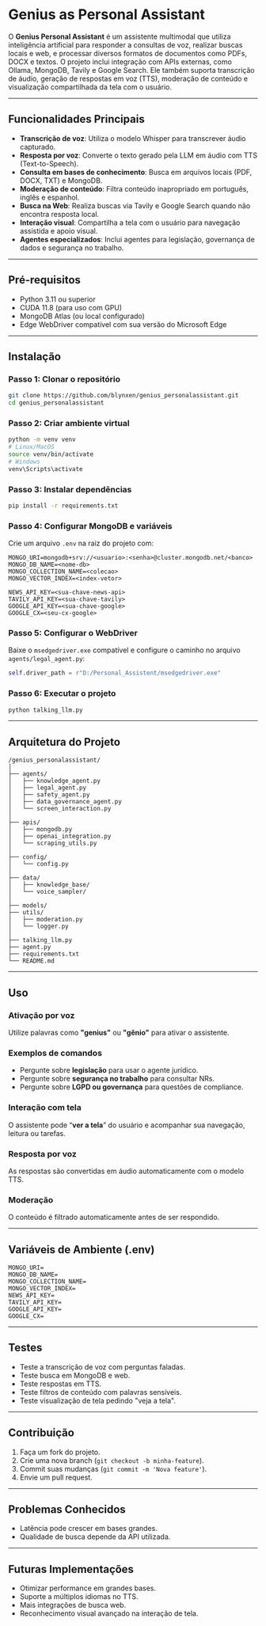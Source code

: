 
# Genius as Personal Assistant

O **Genius Personal Assistant** é um assistente multimodal que utiliza inteligência artificial para responder a consultas de voz, realizar buscas locais e web, e processar diversos formatos de documentos como PDFs, DOCX e textos. O projeto inclui integração com APIs externas, como Ollama, MongoDB, Tavily e Google Search. Ele também suporta transcrição de áudio, geração de respostas em voz (TTS), moderação de conteúdo e visualização compartilhada da tela com o usuário.

---

## Funcionalidades Principais

- **Transcrição de voz**: Utiliza o modelo Whisper para transcrever áudio capturado.
- **Resposta por voz**: Converte o texto gerado pela LLM em áudio com TTS (Text-to-Speech).
- **Consulta em bases de conhecimento**: Busca em arquivos locais (PDF, DOCX, TXT) e MongoDB.
- **Moderação de conteúdo**: Filtra conteúdo inapropriado em português, inglês e espanhol.
- **Busca na Web**: Realiza buscas via Tavily e Google Search quando não encontra resposta local.
- **Interação visual**: Compartilha a tela com o usuário para navegação assistida e apoio visual.
- **Agentes especializados**: Inclui agentes para legislação, governança de dados e segurança no trabalho.

---

## Pré-requisitos

- Python 3.11 ou superior  
- CUDA 11.8 (para uso com GPU)  
- MongoDB Atlas (ou local configurado)  
- Edge WebDriver compatível com sua versão do Microsoft Edge  

---

## Instalação

### Passo 1: Clonar o repositório
```bash
git clone https://github.com/blynxen/genius_personalassistant.git
cd genius_personalassistant
```

### Passo 2: Criar ambiente virtual
```bash
python -m venv venv
# Linux/MacOS
source venv/bin/activate
# Windows
venv\Scripts\activate
```

### Passo 3: Instalar dependências
```bash
pip install -r requirements.txt
```

### Passo 4: Configurar MongoDB e variáveis
Crie um arquivo `.env` na raiz do projeto com:
```env
MONGO_URI=mongodb+srv://<usuario>:<senha>@cluster.mongodb.net/<banco>
MONGO_DB_NAME=<nome-db>
MONGO_COLLECTION_NAME=<colecao>
MONGO_VECTOR_INDEX=<index-vetor>

NEWS_API_KEY=<sua-chave-news-api>
TAVILY_API_KEY=<sua-chave-tavily>
GOOGLE_API_KEY=<sua-chave-google>
GOOGLE_CX=<seu-cx-google>
```

### Passo 5: Configurar o WebDriver
Baixe o `msedgedriver.exe` compatível e configure o caminho no arquivo `agents/legal_agent.py`:
```python
self.driver_path = r"D:/Personal_Assistent/msedgedriver.exe"
```

### Passo 6: Executar o projeto
```bash
python talking_llm.py
```

---

## Arquitetura do Projeto

```
/genius_personalassistant/
│
├── agents/
│   ├── knowledge_agent.py
│   ├── legal_agent.py
│   ├── safety_agent.py
│   ├── data_governance_agent.py
│   └── screen_interaction.py
│
├── apis/
│   ├── mongodb.py
│   ├── openai_integration.py
│   └── scraping_utils.py
│
├── config/
│   └── config.py
│
├── data/
│   ├── knowledge_base/
│   └── voice_sampler/
│
├── models/
├── utils/
│   ├── moderation.py
│   └── logger.py
│
├── talking_llm.py
├── agent.py
├── requirements.txt
└── README.md
```

---

## Uso

### Ativação por voz
Utilize palavras como **"genius"** ou **"gênio"** para ativar o assistente.

### Exemplos de comandos
- Pergunte sobre **legislação** para usar o agente jurídico.
- Pergunte sobre **segurança no trabalho** para consultar NRs.
- Pergunte sobre **LGPD ou governança** para questões de compliance.

### Interação com tela
O assistente pode “**ver a tela**” do usuário e acompanhar sua navegação, leitura ou tarefas.

### Resposta por voz
As respostas são convertidas em áudio automaticamente com o modelo TTS.

### Moderação
O conteúdo é filtrado automaticamente antes de ser respondido.

---

## Variáveis de Ambiente (.env)

```env
MONGO_URI=
MONGO_DB_NAME=
MONGO_COLLECTION_NAME=
MONGO_VECTOR_INDEX=
NEWS_API_KEY=
TAVILY_API_KEY=
GOOGLE_API_KEY=
GOOGLE_CX=
```

---

## Testes

- Teste a transcrição de voz com perguntas faladas.
- Teste busca em MongoDB e web.
- Teste respostas em TTS.
- Teste filtros de conteúdo com palavras sensíveis.
- Teste visualização de tela pedindo "veja a tela".

---

## Contribuição

1. Faça um fork do projeto.
2. Crie uma nova branch (`git checkout -b minha-feature`).
3. Commit suas mudanças (`git commit -m 'Nova feature'`).
4. Envie um pull request.

---

## Problemas Conhecidos

- Latência pode crescer em bases grandes.
- Qualidade de busca depende da API utilizada.

---

## Futuras Implementações

- Otimizar performance em grandes bases.
- Suporte a múltiplos idiomas no TTS.
- Mais integrações de busca web.
- Reconhecimento visual avançado na interação de tela.
